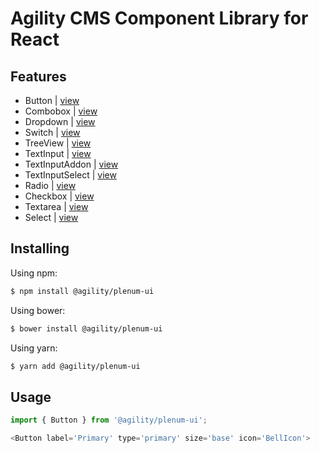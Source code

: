 # Agility CMS Component Library for React

## Features

- Button | [view](https://plenum-ui.vercel.app/?path=/story/plenum-ui-components-button)
- Combobox | [view](https://plenum-ui.vercel.app/?path=/story/plenum-ui-components-combobox--all-variations)
- Dropdown | [view](https://plenum-ui.vercel.app/?path=/story/plenum-ui-components-dropdown--default)
- Switch | [view](https://plenum-ui.vercel.app/?path=/story/plenum-ui-components-atoms--switch-component)
- TreeView | [view](https://plenum-ui.vercel.app/?path=/story/plenum-ui-components-treeview-v2--tree-view-component)
- TextInput | [view](https://plenum-ui.vercel.app/?path=/story/plenum-ui-components-textinput--all-variations)
- TextInputAddon | [view](https://plenum-ui.vercel.app/?path=/story/plenum-ui-components-textinputaddon--all-variations)
- TextInputSelect | [view](https://plenum-ui.vercel.app/?path=/story/plenum-ui-components-textinputselect--all-variations)
- Radio | [view](https://plenum-ui.vercel.app/?path=/story/plenum-ui-components-radio--all-variations)
- Checkbox | [view](https://plenum-ui.vercel.app/?path=/story/plenum-ui-components-checkbox--all-variations)
- Textarea | [view](https://plenum-ui.vercel.app/?path=/story/plenum-ui-components-textarea--all-variations)
- Select | [view](https://plenum-ui.vercel.app/?path=/story/plenum-ui-components-select--all-variations)


## Installing

Using npm:

```bash
$ npm install @agility/plenum-ui
```

Using bower:

```bash
$ bower install @agility/plenum-ui
```

Using yarn:

```bash
$ yarn add @agility/plenum-ui
```


## Usage

```js
import { Button } from '@agility/plenum-ui';

<Button label='Primary' type='primary' size='base' icon='BellIcon'>
```
